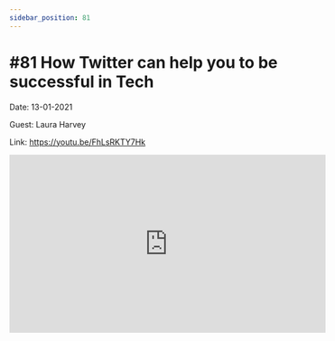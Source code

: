 ```yaml
---
sidebar_position: 81
---
```


# #81 How Twitter can help you to be successful in Tech

Date: 13-01-2021

Guest: Laura Harvey

Link: https://youtu.be/FhLsRKTY7Hk

<iframe width="560" height="315" src="https://www.youtube.com/embed/FhLsRKTY7Hk" title="YouTube video player" frameborder="0" allow="accelerometer; autoplay; clipboard-write; encrypted-media; gyroscope; picture-in-picture; web-share" allowfullscreen></iframe>